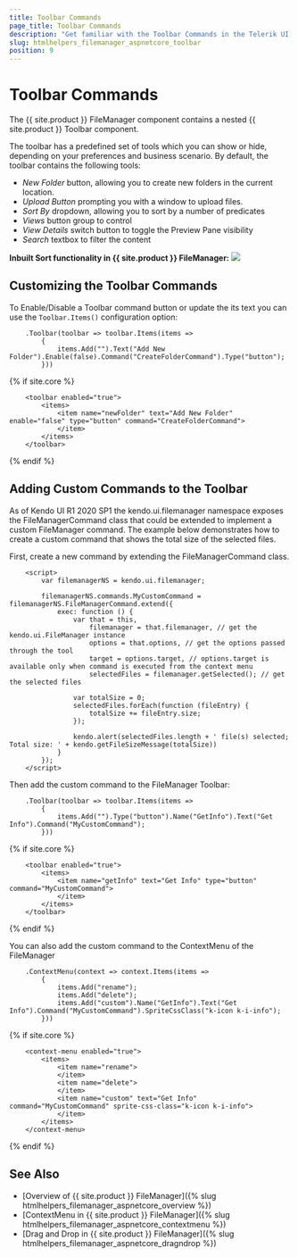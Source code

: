 ```yaml
---
title: Toolbar Commands
page_title: Toolbar Commands
description: "Get familiar with the Toolbar Commands in the Telerik UI FileManager for {{ site.framework }} and how you can use them."
slug: htmlhelpers_filemanager_aspnetcore_toolbar
position: 9
---
```


# Toolbar Commands

The {{ site.product }} FileManager component contains a nested {{ site.product }} Toolbar component.

The toolbar has a predefined set of tools which you can show or hide, depending on your preferences and business scenario. By default, the toolbar contains the following tools:

* *New Folder* button, allowing you to create new folders in the current location.
* *Upload Button* prompting you with a window to upload files.
* *Sort By* dropdown, allowing you to sort by a number of predicates
* *Views* button group to control 
* *View Details* switch button to toggle the Preview Pane visibility
* *Search* textbox to filter the content

**Inbuilt Sort  functionality in {{ site.product }} FileManager:** 
<img src="toolbar.png">

## Customizing the Toolbar Commands

To Enable/Disable a Toolbar command button or update the its text you can use the  `Toolbar.Items()` configuration option:

```HtmlHelper
    .Toolbar(toolbar => toolbar.Items(items =>
        {
            items.Add("").Text("Add New Folder").Enable(false).Command("CreateFolderCommand").Type("button");
        }))
```
{% if site.core %}
```TagHelper
    <toolbar enabled="true">
 		<items>
            <item name="newFolder" text="Add New Folder" enable="false" type="button" command="CreateFolderCommand">
            </item>
 		</items>
	</toolbar>
```
{% endif %}

## Adding Custom Commands to the Toolbar

As of Kendo UI R1 2020 SP1 the kendo.ui.filemanager namespace exposes the FileManagerCommand class that could be extended to implement a custom FileManager command. The example below demonstrates how to create a custom command that shows the total size of the selected files.

First, create a new command by extending the FileManagerCommand class.

```JS
    <script>
        var filemanagerNS = kendo.ui.filemanager;

        filemanagerNS.commands.MyCustomCommand = filemanagerNS.FileManagerCommand.extend({
            exec: function () {
                var that = this,
                    filemanager = that.filemanager, // get the kendo.ui.FileManager instance
                    options = that.options, // get the options passed through the tool
                    target = options.target, // options.target is available only when command is executed from the context menu
                    selectedFiles = filemanager.getSelected(); // get the selected files
                
                var totalSize = 0;
                selectedFiles.forEach(function (fileEntry) {
                    totalSize += fileEntry.size;
                });

                kendo.alert(selectedFiles.length + ' file(s) selected; Total size: ' + kendo.getFileSizeMessage(totalSize))
            }
        });
    </script>
```

Then add the custom command to the FileManager Toolbar:
```HtmlHelper
    .Toolbar(toolbar => toolbar.Items(items =>
        {
            items.Add("").Type("button").Name("GetInfo").Text("Get Info").Command("MyCustomCommand");
        }))
```
{% if site.core %}
```TagHelper
    <toolbar enabled="true">
 		<items>
            <item name="getInfo" text="Get Info" type="button" command="MyCustomCommand">
            </item>
 		</items>
	</toolbar>
```
{% endif %}

You can also add the custom command to the ContextMenu of the FileManager
```HtmlHelper
    .ContextMenu(context => context.Items(items =>
        {
            items.Add("rename");
            items.Add("delete");
            items.Add("custom").Name("GetInfo").Text("Get Info").Command("MyCustomCommand").SpriteCssClass("k-icon k-i-info");
        }))
```
{% if site.core %}
```TagHelper
    <context-menu enabled="true">
 	    <items>
 		    <item name="rename">
 		    </item>
            <item name="delete">
 		    </item>
            <item name="custom" text="Get Info" command="MyCustomCommand" sprite-css-class="k-icon k-i-info">
            </item>
 	    </items>
	</context-menu>
```
{% endif %}

## See Also

* [Overview of {{ site.product }} FileManager]({% slug htmlhelpers_filemanager_aspnetcore_overview %})
* [ContextMenu in {{ site.product }} FileManager]({% slug htmlhelpers_filemanager_aspnetcore_contextmenu %})
* [Drag and Drop in {{ site.product }} FileManager]({% slug htmlhelpers_filemanager_aspnetcore_dragndrop %})
